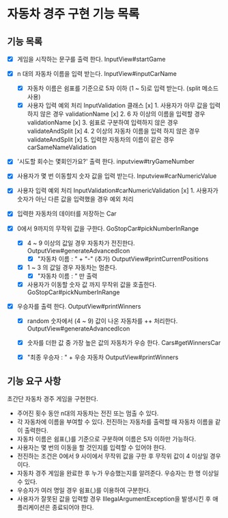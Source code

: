 # 자동차 경주 구현 기능 목록

## 기능 목록
- [x] 게임을 시작하는 문구를 출력 한다. InputView#startGame

- [x] n 대의 자동차 이름을 입력 받는다. InputView#inputCarName
  - [x] 자동차 이름은 쉼표를 기준으로 5자 이하 (1 ~ 5)로 입력 받는다. (split 메소드 사용)
  - [x] 사용자 입력 예외 처리 InputValidation 클래스
        [x] 1. 사용자가 아무 값을 입력하지 않은 경우 validationName
        [x] 2. 6 자 이상의 이름을 입력할 경우 validationName
        [x] 3. 쉼표로 구분하여 입력하지 않은 경우 validateAndSplit
        [x] 4. 2 이상의 자동차 이름을 입력 하지 않은 경우 validateAndSplit
        [x] 5. 입력한 자동차의 이름이 같은 경우 carSameNameValidation
  
- [x] '시도할 회수는 몇회인가요?' 출력 한다. inputview#tryGameNumber
- [x] 사용자가 몇 번 이동할지 숫자 값을 입력 받는다. Inputview#carNumericValue
- [x] 사용자 입력 예외 처리 InputValidation#carNumericValidation
      [x] 1. 사용자가 숫자가 아닌 다른 값을 입력했을 경우 예외 처리

- [x] 입력한 자동차의 데이터를 저장하는 Car
- [x] 0에서 9까지의 무작위 값을 구한다. GoStopCar#pickNumberInRange
  - [x] 4 ~ 9 이상의 값일 경우 자동차가 전진한다. OutputView#generateAdvancedIcon
    - [x] "자동차 이름 : " + "-" (추가) OutputView#printCurrentPositions
  - [x] 1 ~ 3 의 값일 경우 자동차는 멈춘다.  
    - [x] "자동차 이름 : " 만 출력 
  - [x] 사용자가 이동할 숫자 값 까지 무작위 값을 호출한다. GoStopCar#pickNumberInRange
  
- [x] 우승자를 출력 한다. OutputView#printWinners
  - [x] random 숫자에서 (4 ~ 9) 값이 나온 자동차를 ++ 처리한다. OutputView#generateAdvancedIcon
  - [x] 숫자를 더한 값 중 가장 높은 값의 자동차가 우승 한다. Cars#getWinnersCar
  - [x] "최종 우승자 : " + 우승 자동차 OutputView#printWinners
   

## 기능 요구 사항
초간단 자동차 경주 게임을 구현한다.

  * 주어진 횟수 동안 n대의 자동차는 전진 또는 멈출 수 있다. 
  * 각 자동차에 이름을 부여할 수 있다. 전진하는 자동차를 출력할 때 자동차 이름을 같이 출력한다.
  * 자동차 이름은 쉼표(,)를 기준으로 구분하며 이름은 5자 이하만 가능하다.
  * 사용자는 몇 번의 이동을 할 것인지를 입력할 수 있어야 한다.
  * 전진하는 조건은 0에서 9 사이에서 무작위 값을 구한 후 무작위 값이 4 이상일 경우이다.
  * 자동차 경주 게임을 완료한 후 누가 우승했는지를 알려준다. 우승자는 한 명 이상일 수 있다.
  * 우승자가 여러 명일 경우 쉼표(,)를 이용하여 구분한다.
  * 사용자가 잘못된 값을 입력할 경우 IllegalArgumentException을 발생시킨 후 애플리케이션은 종료되어야 한다.